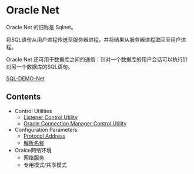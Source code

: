 # Oracle Net

Oracle Net 的旧称是 Sqlnet。

将SQL语句从用户进程传送至服务器进程，并将结果从服务器进程取回至用户进程。

Oracle Net 还可用于数据库之间的通信：针对一个数据库的用户会话可以执行针对另一个数据库的SQL语句。

[SQL-DEMO-Net](../../scripts/mgmt/network/net.sql)


## Contents

- Control Utilities
  - [Listener Control Utility](Listener.md)
  - [Oracle Connection Manager Control Utility](Connection.md)
- Configuration Parameters
  - [Protocol Address](Protocol.md)
  - [解析名称](Names.md)
- Oralce网络环境
  - 网络服务
  - 专用模式/共享模式
  